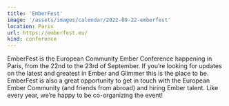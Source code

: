 ```yaml
---
title: 'EmberFest'
image: '/assets/images/calendar/2022-09-22-emberfest'
location: Paris
url: https://emberfest.eu/
kind: conference
---
```


EmberFest is the European Community Ember Conference happening in Paris, from
the 22nd to the 23rd of September. If you’re looking for updates on the latest
and greatest in Ember and Glimmer this is the place to be. EmberFest is also a
great opportunity to get in touch with the European Ember Community (and friends
from abroad) and hiring Ember talent.
Like every year, we’re happy to be co-organizing the event!
